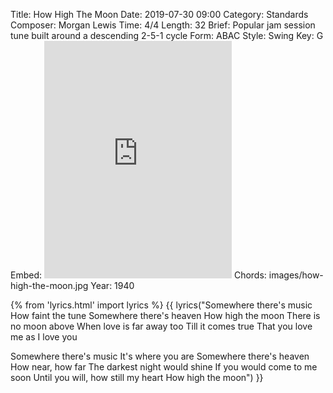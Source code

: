Title: How High The Moon
Date: 2019-07-30 09:00
Category: Standards
Composer: Morgan Lewis
Time: 4/4
Length: 32
Brief: Popular jam session tune built around a descending 2-5-1 cycle
Form: ABAC
Style: Swing
Key: G
Embed: <iframe src="https://open.spotify.com/embed/user/thatdavidmiller/playlist/4xAEFqTRqFijs0h8icjCic" width="300" height="380" frameborder="0" allowtransparency="true" allow="encrypted-media"></iframe>
Chords: images/how-high-the-moon.jpg
Year: 1940

{% from 'lyrics.html' import lyrics %}
{{ lyrics("Somewhere there's music
How faint the tune
Somewhere there's heaven
How high the moon
There is no moon above
When love is far away too
Till it comes true
That you love me as I love you

Somewhere there's music
It's where you are
Somewhere there's heaven
How near, how far
The darkest night would shine
If you would come to me soon
Until you will, how still my heart
How high the moon") }}
